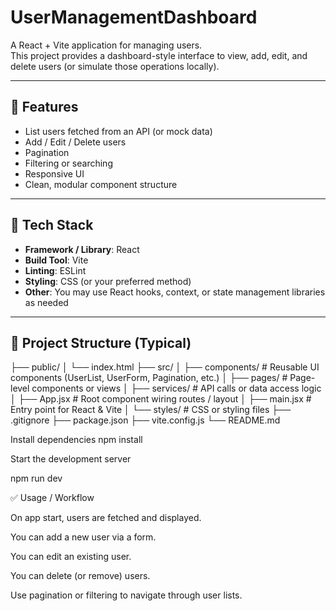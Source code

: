 # UserManagementDashboard

A React + Vite application for managing users.  
This project provides a dashboard-style interface to view, add, edit, and delete users (or simulate those operations locally).

---

## 🚀 Features

- List users fetched from an API (or mock data)  
- Add / Edit / Delete users  
- Pagination  
- Filtering or searching  
- Responsive UI  
- Clean, modular component structure  

---

## 🧰 Tech Stack

- **Framework / Library**: React  
- **Build Tool**: Vite  
- **Linting**: ESLint  
- **Styling**: CSS (or your preferred method)  
- **Other**: You may use React hooks, context, or state management libraries as needed  

---

## 📁 Project Structure (Typical)

├── public/
│ └── index.html
├── src/
│ ├── components/ # Reusable UI components (UserList, UserForm, Pagination, etc.)
│ ├── pages/ # Page-level components or views
│ ├── services/ # API calls or data access logic
│ ├── App.jsx # Root component wiring routes / layout
│ ├── main.jsx # Entry point for React & Vite
│ └── styles/ # CSS or styling files
├── .gitignore
├── package.json
├── vite.config.js
└── README.md

Install dependencies
npm install

Start the development server

npm run dev


✅ Usage / Workflow

On app start, users are fetched and displayed.

You can add a new user via a form.

You can edit an existing user.

You can delete (or remove) users.

Use pagination or filtering to navigate through user lists.
